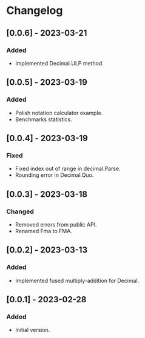 # Changelog

## [0.0.6] - 2023-03-21

### Added

- Implemented Decimal.ULP method.

## [0.0.5] - 2023-03-19

### Added

- Polish notation calculator example.
- Benchmarks statistics.

## [0.0.4] - 2023-03-19

### Fixed

- Fixed index out of range in decimal.Parse.
- Rounding error in Decimal.Quo.

## [0.0.3] - 2023-03-18

### Changed

- Removed errors from public API.
- Renamed Fma to FMA.

## [0.0.2] - 2023-03-13

### Added

- Implemented fused multiply-addition for Decimal.

## [0.0.1] - 2023-02-28

### Added

- Initial version.
